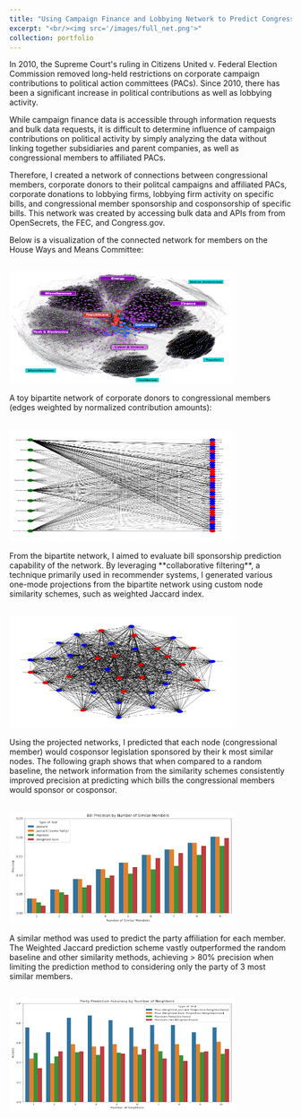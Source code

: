 ```yaml
---
title: "Using Campaign Finance and Lobbying Network to Predict Congressional Political Activity"
excerpt: "<br/><img src='/images/full_net.png'>"
collection: portfolio
---
```


<p>In 2010, the Supreme Court's ruling in Citizens United v. Federal Election Commission removed long-held restrictions on corporate campaign contributions to political action committees (PACs). Since 2010, there has been a significant increase in political contributions as well as lobbying activity.<p>

<p> While campaign finance data is accessible through information requests and bulk data requests, it is difficult to determine influence of campaign contributions on political activity by simply analyzing the data without linking together subsidiaries and parent companies, as well as congressional members to affiliated PACs. 

Therefore, I created a network of connections between congressional members, corporate donors to their politcal campaigns and affiliated PACs, corporate donations to lobbying firms, lobbying firm activity on specific bills, and congressional member sponsorship and cosponsorship of specific bills. This network was created by accessing bulk data and APIs from from OpenSecrets, the FEC, and Congress.gov.<p>

<p> Below is a visualization of the connected network for members on the House Ways and Means Committee: <p>

<p><p>

<br/><img src="images/full_net.png" width="400" height="200">

<p> A toy bipartite network of corporate donors to congressional members (edges weighted by normalized contribution amounts): <p>

<p><p>

<br/><img src="images/bipartite.png" width="400" height="200">

<p> From the bipartite network, I aimed to evaluate bill sponsorship prediction capability of the network. By leveraging **collaborative filtering**, a technique primarily used in recommender systems, I generated various one-mode projections from the bipartite network using custom node similarity schemes, such as weighted Jaccard index. <p>

<p><p>

<br/><img src="images/bip_proj.png" width="400" height="200">

<p> Using the projected networks, I predicted that each node (congressional member) would cosponsor legislation sponsored by their k most similar nodes. The following graph shows that when compared to a random baseline, the network information from the similarity schemes consistently improved precision at predicting which bills the congressional members would sponsor or cosponsor. <p>

<p><p>

<br/><img src="images/bill_prec.png" width="400" height="200">

<p> A similar method was used to predict the party affiliation for each member. The Weighted Jaccard prediction scheme vastly outperformed the random baseline and other similarity methods, achieving > 80% precision when limiting the prediction method to considering only the party of 3 most similar members.

<p><p>

<br/><img src="images/party_pred.png" width="400" height="200">







